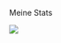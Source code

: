 
Meine Stats




![](https://github-readme-stats.vercel.app/api?username=Mehmet24092000&show_icons=true&theme=dracula)
